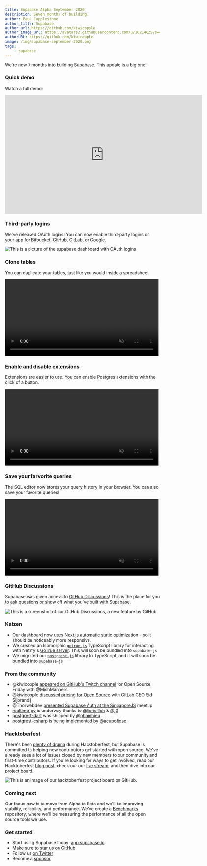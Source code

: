 ```yaml
---
title: Supabase Alpha September 2020
description: Seven months of building.
author: Paul Copplestone
author_title: Supabase
author_url: https://github.com/kiwicopple
author_image_url: https://avatars2.githubusercontent.com/u/10214025?s=400&u=c6775be2ae667e2acae3ccd347fed62bb3f5b3e7&v=4
authorURL: https://github.com/kiwicopple
image: /img/supabase-september-2020.png
tags: 
    - supabase
---
```


We're now 7 months into building Supabase. This update is a big one! 

<!--truncate-->

### Quick demo

Watch a full demo:

<iframe width="640" height="385" src="https://www.loom.com/embed/c7d66ae1f4c1458d964147c5c58aad59" frameborder="0" allowFullScreen></iframe>

### Third-party logins

We've released OAuth logins! You can now enable third-party logins on your app for Bitbucket, GitHub, GitLab, or Google.

![This is a picture of the supabase dashboard with OAuth logins](/img/supabase-oauth-logins.png)

### Clone tables

You can duplicate your tables, just like you would inside a spreadsheet.

<video width="99%" autoplay="autoplay" muted playsInline controls="true">
<source src="/videos/duplicate-tables.mp4" type="video/mp4" muted playsInline />
</video>

### Enable and disable extensions

Extensions are easier to use. You can enable Postgres extensions with the click of a button.

<video width="99%" autoplay="autoplay" muted playsInline controls="true">
<source src="/videos/toggle-extensions.mp4" type="video/mp4" muted playsInline />
</video>

### Save your farvorite queries

The SQL editor now stores your query history in your browser. You can also save your favorite queries! 

<video width="99%" autoplay="autoplay" muted playsInline controls="true">
<source src="/videos/favourites.mp4" type="video/mp4" muted playsInline />
</video>

### GitHub Discussions

Supabase was given access to [GitHub Discussions](https://github.com/supabase/supabase/discussions)! This is the place for you to ask questions or show off what you've built with Supabase.

![This is a screenshot of our GitHub Discussions, a new feature by GitHub.](/img/supabase-github-discussions.png)

### Kaizen

- Our dashboard now uses [Next.js automatic static optimization](https://nextjs.org/docs/advanced-features/automatic-static-optimization) - so it should be noticeably more responsive.
- We created an Isomorphic [`gotrue-js`](https://github.com/supabase/gotrue-js/) TypeScript library for interacting with Netlify's [GoTrue server](https://github.com/netlify/gotrue). This will soon be bundled into `supabase-js`
- We migrated our [`postgrest-js`](https://github.com/supabase/postgrest-js/) library to TypeScript, and it will soon be bundled into `supabase-js`

### From the community

- @kiwicopple [appeared on GitHub's Twitch channel](https://www.twitch.tv/github/video/751281550) for Open Source Friday with @MishManners
- @kiwicopple [discussed pricing for Open Source](https://www.youtube.com/watch?v=PLhI6cccBQA) with GitLab CEO Sid Sijbrandij
- @Thorwebdev [presented Supabase Auth at the SingaporeJS](https://www.youtube.com/watch?v=LUMxJ4w-MUU) meetup
- [realtime-py](https://github.com/lionellloh/realtime-py) is underway thanks to [@lionellloh](https://github.com/lionellloh) & [@j0](https://github.com/j0)
- [postgrest-dart](https://github.com/supabase/postgrest-dart) was shipped by [@phamhieu](https://github.com/phamhieu)
- [postgrest-csharp](https://github.com/supabase/postgrest-csharp) is being implemented by [@acupofjose](https://github.com/acupofjose)

### Hacktoberfest

There's been [plenty of drama](https://hacktoberfest.digitalocean.com/hacktoberfest-update) during Hacktoberfest, but Supabase is committed to helping new contributors get started with open source. We've already seen a lot of issues closed by new members to our community and first-time contributors. If you're looking for ways to get involved, read our Hacktoberfest [blog post](https://supabase.io/blog/2020/09/11/supabase-hacktoberfest-2020), check our our [live stream](https://www.youtube.com/watch?v=3_xRLTjvEiE&t=60s), and then dive into our [project board](https://github.com/orgs/supabase/projects/5).

![This is an image of our hacktoberfest project board on GitHub.](/img/supabase-hacktoberfest-board.png)

### Coming next

Our focus now is to move from Alpha to Beta and we'll be improving stability, reliability, and performance. We've create a [Benchmarks](https://github.com/supabase/benchmarks/) repository, where we'll be measuring the performance of all the open source tools we use.

### Get started

- Start using Supabase today: [app.supabase.io](https://app.supabase.io/)
- Make sure to [star us on GitHub](https://github.com/supabase/supabase)
- Follow us [on Twitter](https://twitter.com/supabase_io)
- Become a [sponsor](https://github.com/sponsors/supabase)
